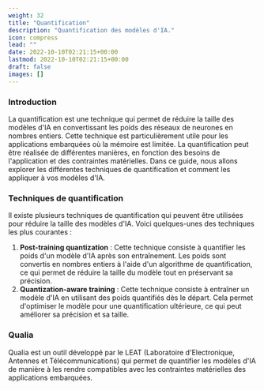 ```yaml
---
weight: 32
title: "Quantification"
description: "Quantification des modèles d'IA."
icon: compress
lead: ""
date: 2022-10-10T02:21:15+00:00
lastmod: 2022-10-10T02:21:15+00:00
draft: false
images: []
---
```


### Introduction

La quantification est une technique qui permet de réduire la taille des modèles d'IA en convertissant les poids des réseaux de neurones en nombres entiers. Cette technique est particulièrement utile pour les applications embarquées où la mémoire est limitée. La quantification peut être réalisée de différentes manières, en fonction des besoins de l'application et des contraintes matérielles. Dans ce guide, nous allons explorer les différentes techniques de quantification et comment les appliquer à vos modèles d'IA.

### Techniques de quantification

Il existe plusieurs techniques de quantification qui peuvent être utilisées pour réduire la taille des modèles d'IA. Voici quelques-unes des techniques les plus courantes :

1. **Post-training quantization** : Cette technique consiste à quantifier les poids d'un modèle d'IA après son entraînement. Les poids sont convertis en nombres entiers à l'aide d'un algorithme de quantification, ce qui permet de réduire la taille du modèle tout en préservant sa précision.
2. **Quantization-aware training** : Cette technique consiste à entraîner un modèle d'IA en utilisant des poids quantifiés dès le départ. Cela permet d'optimiser le modèle pour une quantification ultérieure, ce qui peut améliorer sa précision et sa taille.

### Qualia

Qualia est un outil développé par le LEAT (Laboratoire d'Electronique, Antennes et Télécommunications) qui permet de quantifier les modèles d'IA de manière à les rendre compatibles avec les contraintes matérielles des applications embarquées.